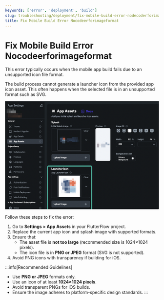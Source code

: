 ```yaml
---
keywords: ['error', 'deployment', 'build']
slug: troubleshooting/deployment/fix-mobile-build-error-nodecoderforimageformat
title: Fix Mobile Build Error Nocodeerforimageformat
---
```


# Fix Mobile Build Error Nocodeerforimageformat

This error typically occurs when the mobile app build fails due to an unsupported icon file format.

The build process cannot generate a launcher icon from the provided app icon asset. This often happens when the selected file is in an unsupported format such as SVG.

![](../assets/20250430121258715184.png)

Follow these steps to fix the error:

   1. Go to **Settings > App Assets** in your FlutterFlow project.
   2. Replace the current app icon and splash image with supported formats.
   3. Ensure that:
      - The asset file is **not too large** (recommended size is 1024×1024 pixels).
      - The icon file is in **PNG or JPEG** format (SVG is not supported).
   4. Avoid PNG icons with transparency if building for iOS.

:::info[Recommended Guidelines]
- Use **PNG or JPEG** formats only.
- Use an icon of at least **1024×1024 pixels**.
- Avoid transparent PNGs for iOS builds.
- Ensure the image adheres to platform-specific design standards.
:::